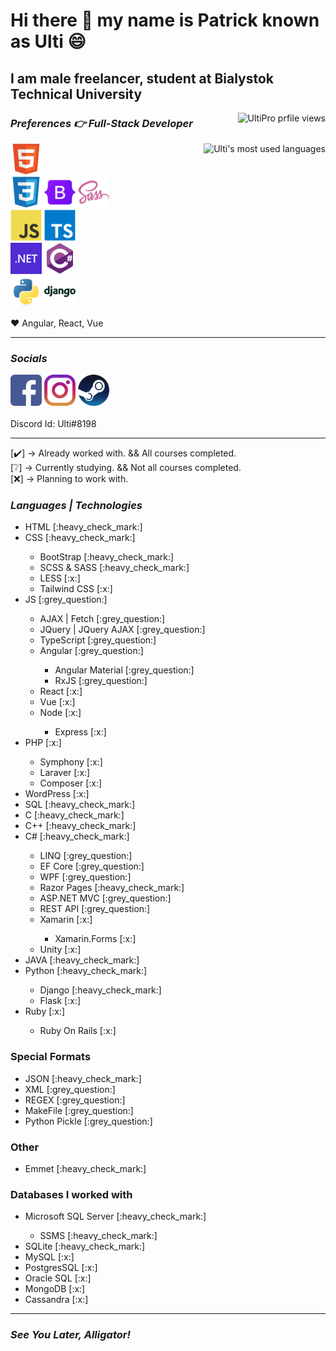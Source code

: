 # Hi there 👋 my name is Patrick known as Ulti 😄

## I am male freelancer, student at Bialystok Technical University

<img src="https://komarev.com/ghpvc/?username=UltiPro&label=Profile%20views&color=blueviolet&style=for-the-badge" alt="UltiPro prfile views" align="right"/>

### <i>Preferences :point_right: Full-Stack Developer</i>

<img src="https://github-readme-stats.vercel.app/api/top-langs/?username=UltiPro&layout=compact?" alt="Ulti's most used languages" align="right" />

<a href="https://developer.mozilla.org/en-US/docs/Web/HTML"><img src="./icons/html5.svg" width="50"/></a><br/>
<a href="https://developer.mozilla.org/en-US/docs/Web/CSS"><img src="./icons/css3.svg" width="50"/></a> <a href="https://getbootstrap.com/"><img src="./icons/bootstrap5.svg" width="50"/></a> <a href="https://sass-lang.com/"><img src="./icons/sass.svg" width="50"/></a><br/>
<a href="https://developer.mozilla.org/en-US/docs/Web/JavaScript"><img src="./icons/javascript.svg" width="50"/></a> <a href="https://www.typescriptlang.org/"><img src="./icons/typescript.svg" width="50"/></a><br/>
<a href="https://dotnet.microsoft.com/en-us/"><img src="./icons/dot-net.png" width="50"/></a> <a href="https://learn.microsoft.com/en-us/dotnet/csharp/"><img src="./icons/csharp.svg" width="50"/></a><br/>
<a href="https://www.python.org/"><img src="./icons/python.svg" width="50"/></a> <a href="https://www.djangoproject.com/"><img src="./icons/django.svg" width="50"/></a><br/>

:heart: Angular, React, Vue

<hr/>
  
### <i>Socials</i>

<a href="https://www.facebook.com/patryk.ulti/"><img src="./icons/facebook.png" width="50"/></a>
<a href="https://www.instagram.com/ulti_pl/"><img src="./icons/instagram.png" width="50"/></a>
<a href="https://steamcommunity.com/id/ulti_pro/"><img src="./icons/steam.png" width="50"/></a>
<br/><br/>
Discord Id: Ulti#8198

<hr/>

[:heavy_check_mark:] -> Already worked with. && All courses completed.<br/>
[:grey_question:] -> Currently studying. && Not all courses completed.<br/>
[:x:] -> Planning to work with.<br/>

### <i>Languages | Technologies</i>

<ul>
  <li>HTML [:heavy_check_mark:]</li>
  <li>CSS [:heavy_check_mark:]</li>
    <ul>
      <li>BootStrap [:heavy_check_mark:]</li>
      <li>SCSS & SASS [:heavy_check_mark:]</li>
      <li>LESS [:x:]</li>
      <li>Tailwind CSS [:x:]</li>
    </ul>
  <li>JS [:grey_question:]</li>
    <ul>
      <li>AJAX | Fetch [:grey_question:]</li>
      <li>JQuery | JQuery AJAX [:grey_question:]</li>
      <li>TypeScript [:grey_question:]</li>
      <li>Angular [:grey_question:]</li>
        <ul>
          <li>Angular Material [:grey_question:]</li>
          <li>RxJS [:grey_question:]</li>
        </ul>
      <li>React [:x:]</li>
      <li>Vue [:x:]</li>
      <li>Node [:x:]</li>
        <ul>
          <li>Express [:x:]</li>
        </ul>
    </ul>
  <li>PHP [:x:]</li>
     <ul>
      <li>Symphony [:x:]</li>
      <li>Laraver [:x:]</li>
      <li>Composer [:x:]</li>
     </ul>
  <li>WordPress [:x:]</li>
  <li>SQL [:heavy_check_mark:]</li>
  <li>C [:heavy_check_mark:]</li>
  <li>C++ [:heavy_check_mark:]</li>
  <li>C# [:heavy_check_mark:]</li>
     <ul>
        <li>LINQ [:grey_question:]</li>
        <li>EF Core [:grey_question:]</li>
        <li>WPF [:grey_question:]</li>
        <li>Razor Pages [:heavy_check_mark:]</li>
        <li>ASP.NET MVC [:grey_question:]</li>
        <li>REST API [:grey_question:]</li>
        <li>Xamarin [:x:]</li>
             <ul>
                <li>Xamarin.Forms [:x:]</li>
             </ul>
        <li>Unity [:x:]</li>
     </ul>
  <li>JAVA [:heavy_check_mark:]</li>
  <li>Python [:heavy_check_mark:]</li>
     <ul>
        <li>Django [:heavy_check_mark:]</li>
        <li>Flask [:x:]</li>
     </ul>
  <li>Ruby [:x:]</li>
      <ul>
        <li>Ruby On Rails [:x:]</li>
      </ul>
</ul>

### Special Formats

<ul>  
  <li>JSON [:heavy_check_mark:]</li>
  <li>XML [:grey_question:]</li>
  <li>REGEX [:grey_question:]</li>
  <li>MakeFile [:grey_question:]</li>
  <li>Python Pickle [:grey_question:]</li>
</ul>

### Other

<ul>
  <li>Emmet [:heavy_check_mark:]</li>
</ul>

### Databases I worked with

<ul>
  <li>Microsoft SQL Server [:heavy_check_mark:]</li>
    <ul>
      <li>SSMS [:heavy_check_mark:]</li>
    </ul>
  <li>SQLite [:heavy_check_mark:]</li>
  <li>MySQL [:x:]</li>
  <li>PostgresSQL [:x:]</li>
  <li>Oracle SQL [:x:]</li>
  <li>MongoDB [:x:]</li>
  <li>Cassandra [:x:]</li>
</ul>

<hr/>

### <i>See You Later, Alligator!</i>
